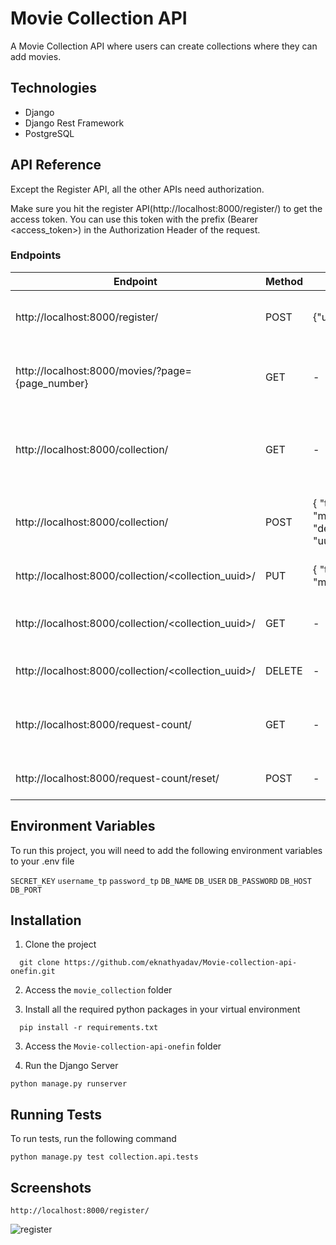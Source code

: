 
# Movie Collection API

A Movie Collection API where users can create collections where they can add movies.


## Technologies

- Django
- Django Rest Framework
- PostgreSQL



## API Reference

Except the Register API, all the other APIs need authorization.

Make sure you hit the register API(http://localhost:8000/register/) to get the access token. You can use this token with the prefix (Bearer <access_token>) in the Authorization Header of the request.

### Endpoints

| Endpoint                                            | Method | Payload                                                                                                            | Description                                               |
|-----------------------------------------------------|--------|--------------------------------------------------------------------------------------------------------------------|-----------------------------------------------------------|
| http://localhost:8000/register/                     | POST   | {"username","password}                                                                                             | To register and get the access token                      |
| http://localhost:8000/movies/?page={page_number}    | GET    |                                                          -                                                         | To get the movies list from the third  Party API          |
| http://localhost:8000/collection/                   | GET    |                                                          -                                                         | To get the list of collections with top 3 favorite genres |
| http://localhost:8000/collection/                   | POST   | { "title", "description",  "movies"[ {"title", "description", "genres", "uuid"} ] }                                | To create a collection with the list of movies to be add  |
| http://localhost:8000/collection/<collection_uuid>/ | PUT    | { "title":<optional Collection title> ,"description":<optional collection desc>, "movies":<optional movies list> } | To update an existing collection                          |
| http://localhost:8000/collection/<collection_uuid>/ | GET    |                                                          -                                                         | To fetch the details of an existing collection            |
| http://localhost:8000/collection/<collection_uuid>/ | DELETE |                                                          -                                                         | To delete an existing collection                          |
| http://localhost:8000/request-count/                | GET    |                                                          -                                                         | To get the number of requests served by the server        |
| http://localhost:8000/request-count/reset/          | POST   |                                                          -                                                         | To reset the requests count                               |

## Environment Variables

To run this project, you will need to add the following environment variables to your .env file

`SECRET_KEY`
`username_tp`
`password_tp`
`DB_NAME`
`DB_USER`
`DB_PASSWORD`
`DB_HOST`
`DB_PORT`



## Installation

1. Clone the project

```
  git clone https://github.com/eknathyadav/Movie-collection-api-onefin.git

```
2. Access the `movie_collection` folder

3. Install all the required python packages in your virtual environment

```
  pip install -r requirements.txt
```

3. Access the `Movie-collection-api-onefin` folder

4. Run the Django Server

```
python manage.py runserver
```


## Running Tests

To run tests, run the following command

```
python manage.py test collection.api.tests
```

## Screenshots

```
http://localhost:8000/register/
```

![register](https://user-images.githubusercontent.com/48616375/215349510-b6f8293b-c1fd-4404-97f4-f0132a897680.PNG)









